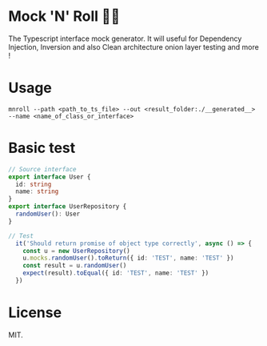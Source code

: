 # Mock 'N' Roll 🤘🏼
The Typescript interface mock generator. It will useful for Dependency Injection, Inversion and also Clean architecture onion layer testing and more !

# Usage
```
mnroll --path <path_to_ts_file> --out <result_folder:./__generated__> --name <name_of_class_or_interface>
```

# Basic test
```typescript
// Source interface
export interface User {
  id: string
  name: string
}
export interface UserRepository {
  randomUser(): User
}
```

```typescript
// Test
  it('Should return promise of object type correctly', async () => {
    const u = new UserRepository()
    u.mocks.randomUser().toReturn({ id: 'TEST', name: 'TEST' })
    const result = u.randomUser()
    expect(result).toEqual({ id: 'TEST', name: 'TEST' })
  })
```

# License
MIT.